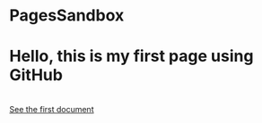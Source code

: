 # PagesSandbox
<h1>
Hello, this is my first page using GitHub
</h1><br>
<a href="FirstDocument.md" img src="https://en.wikipedia.org/wiki/Capacitor#/media/File:Capacitors_(7189597135).jpg">See the first document</a>
